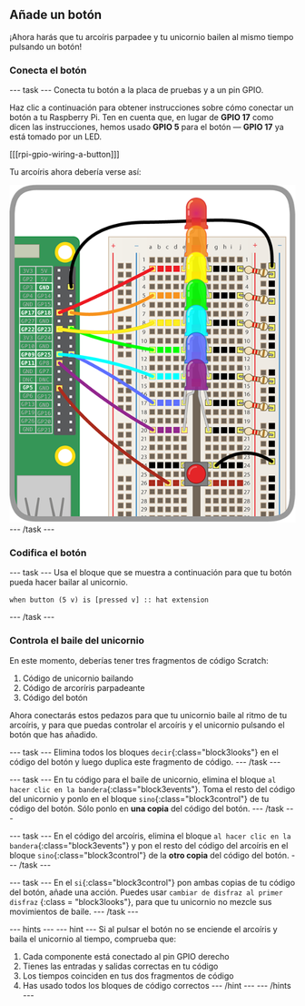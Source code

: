 ## Añade un botón

¡Ahora harás que tu arcoíris parpadee y tu unicornio bailen al mismo tiempo pulsando un botón!

### Conecta el botón

\--- task \--- Conecta tu botón a la placa de pruebas y a un pin GPIO.

Haz clic a continuación para obtener instrucciones sobre cómo conectar un botón a tu Raspberry Pi. Ten en cuenta que, en lugar de **GPIO 17** como dicen las instrucciones, hemos usado **GPIO 5** para el botón — **GPIO 17** ya está tomado por un LED.

[[[rpi-gpio-wiring-a-button]]]

Tu arcoíris ahora debería verse así:

![Arcoíris con botón](images/rainbowbutton.png) \--- /task \---

### Codifica el botón

\--- task \--- Usa el bloque que se muestra a continuación para que tu botón pueda hacer bailar al unicornio.

```blocks3
when button (5 v) is [pressed v] :: hat extension
```

\--- /task \---

### Controla el baile del unicornio

En este momento, deberías tener tres fragmentos de código Scratch:

1. Código de unicornio bailando
2. Código de arcoríris parpadeante
3. Código del botón

Ahora conectarás estos pedazos para que tu unicornio baile al ritmo de tu arcoíris, y para que puedas controlar el arcoíris y el unicornio pulsando el botón que has añadido.

\--- task \--- Elimina todos los bloques `decir`{:class="block3looks"} en el código del botón y luego duplica este fragmento de código. \--- /task \---

\--- task \--- En tu código para el baile de unicornio, elimina el bloque `al hacer clic en la bandera`{:class="block3events"}. Toma el resto del código del unicornio y ponlo en el bloque `sino`{:class="block3control"} de tu código del botón. Sólo ponlo en **una copia** del código del botón. \--- /task \---

\--- task \--- En el código del arcoíris, elimina el bloque `al hacer clic en la bandera`{:class="block3events"} y pon el resto del código del arcoíris en el bloque `sino`{:class="block3control"} de la **otro copia** del código del botón. \--- /task \---

\--- task \--- En el `si`{:class="block3control"} pon ambas copias de tu código del botón, añade una acción. Puedes usar `cambiar de disfraz al primer disfraz` {:class = "block3looks"}, para que tu unicornio no mezcle sus movimientos de baile. \--- /task \---

\--- hints \--- \--- hint \--- Si al pulsar el botón no se enciende el arcoíris y baila el unicornio al tiempo, comprueba que:

1. Cada componente está conectado al pin GPIO derecho
2. Tienes las entradas y salidas correctas en tu código
3. Los tiempos coinciden en tus dos fragmentos de código
4. Has usado todos los bloques de código correctos \--- /hint \--- \--- /hints \---